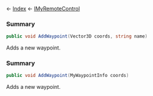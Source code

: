 ← [Index](Api-Index) ← [IMyRemoteControl](Sandbox.ModAPI.Ingame.IMyRemoteControl)

### Summary

```csharp
public void AddWaypoint(Vector3D coords, string name)
```

Adds a new waypoint.

### Summary

```csharp
public void AddWaypoint(MyWaypointInfo coords)
```

Adds a new waypoint.

